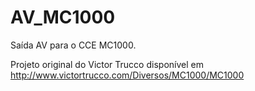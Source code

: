 # AV_MC1000
Saída AV para o CCE MC1000.

Projeto original do Victor Trucco disponível em http://www.victortrucco.com/Diversos/MC1000/MC1000

